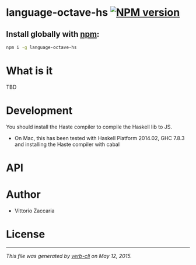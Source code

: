 # language-octave-hs [![NPM version](https://badge.fury.io/js/language-octave-hs.svg)](http://badge.fury.io/js/language-octave-hs)

## Install globally with [npm](npmjs.org):

```bash
npm i -g language-octave-hs
```

What is it
==========

TBD

Development
===========

You should install the Haste compiler to compile the Haskell lib to JS.

-   On Mac, this has been tested with Haskell Platform 2014.02, GHC
    7.8.3 and installing the Haste compiler with cabal

# API

<!-- Start index.js -->

<!-- End index.js -->

# Author

* Vittorio Zaccaria

# License



***

_This file was generated by [verb-cli](https://github.com/assemble/verb-cli) on May 12, 2015._
